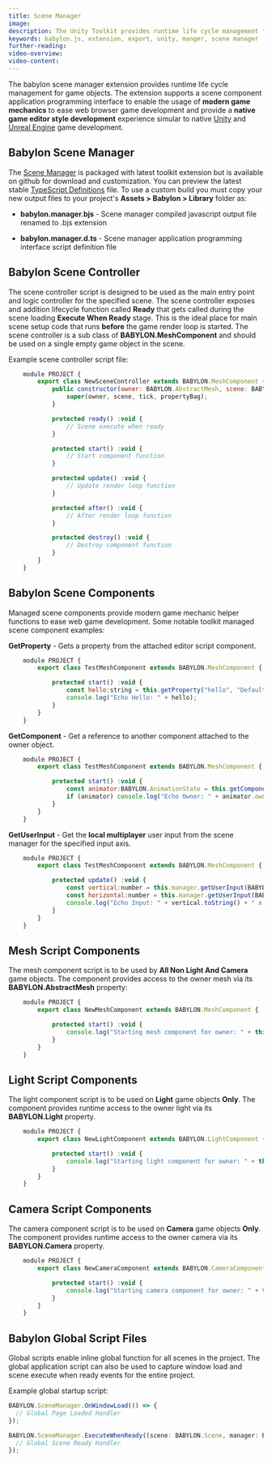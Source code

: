 ```yaml
---
title: Scene Manager
image:
description: The Unity Toolkit provides runtime life cycle management for game objects.
keywords: babylon.js, extension, export, unity, manger, scene manager
further-reading:
video-overview:
video-content:
---
```


The babylon scene manager extension provides runtime life cycle management for game objects. The extension supports a scene component application programming interface to enable the usage of **modern game mechanics** to ease web browser game development and provide a **native game editor style development** experience simular to native [Unity](https://www.unity3d.com/) and [Unreal Engine](https://www.unrealengine.com/) game development.

## Babylon Scene Manager

The [Scene Manager](https://github.com/BabylonJS/Extensions/tree/master/SceneManager) is packaged with latest toolkit extension but is available on github for download and customization. You can preview the latest stable [TypeScript Definitions](https://github.com/BabylonJS/UnityExporter/blob/master/Manager/babylon.manager.d.ts) file. To use a custom build you must copy your new output files to your project's **Assets > Babylon > Library** folder as:

- **babylon.manager.bjs** - Scene manager compiled javascript output file renamed to .bjs extension

- **babylon.manager.d.ts** - Scene manager application programming interface script definition file

## Babylon Scene Controller

The scene controller script is designed to be used as the main entry point and logic controller for the specified scene. The scene controller exposes and addition lifecycle function called **Ready** that gets called during the scene loading **Execute When Ready** stage. This is the ideal place for main scene setup code that runs **before** the game render loop is started. The scene controller is a sub class of **BABYLON.MeshComponent** and should be used on a single empty game object in the scene.

Example scene controller script file:

```javascript
    module PROJECT {
        export class NewSceneController extends BABYLON.MeshComponent {
            public constructor(owner: BABYLON.AbstractMesh, scene: BABYLON.Scene, tick: boolean = true, propertyBag: any = {}) {
                super(owner, scene, tick, propertyBag);
            }

            protected ready() :void {
                // Scene execute when ready
            }

            protected start() :void {
                // Start component function
            }

            protected update() :void {
                // Update render loop function
            }

            protected after() :void {
                // After render loop function
            }

            protected destroy() :void {
                // Destroy component function
            }
        }
    }
```

## Babylon Scene Components

Managed scene components provide modern game mechanic helper functions to ease web game development. Some notable toolkit managed scene component examples:

**GetProperty** - Gets a property from the attached editor script component.

```javascript
    module PROJECT {
        export class TestMeshComponent extends BABYLON.MeshComponent {

            protected start() :void {
                const hello:string = this.getProperty("hello", "Default Value");
                console.log("Echo Hello: " + hello);
            }
        }
    }
```

**GetComponent** - Get a reference to another component attached to the owner object.

```javascript
    module PROJECT {
        export class TestMeshComponent extends BABYLON.MeshComponent {

            protected start() :void {
                const animator:BABYLON.AnimationState = this.getComponent("BABYLON.AnimationState");
                if (animator) console.log("Echo Owner: " + animator.owned.name);
            }
        }
    }
```

**GetUserInput** - Get the **local multiplayer** user input from the scene manager for the specified input axis.

```javascript
    module PROJECT {
        export class TestMeshComponent extends BABYLON.MeshComponent {

            protected update() :void {
                const vertical:number = this.manager.getUserInput(BABYLON.UserInputAxis.Vertical, BABYLON.PlayerNumber.One);
                const horizontal:number = this.manager.getUserInput(BABYLON.UserInputAxis.Horizontal, BABYLON.PlayerNumber.One);
                console.log("Echo Input: " + vertical.toString() + " x " + horizontal.toString());
            }
        }
    }
```

## Mesh Script Components

The mesh component script is to be used by **All Non Light And Camera** game objects. The component provides access to the owner mesh via its **BABYLON.AbstractMesh** property:

```javascript
    module PROJECT {
        export class NewMeshComponent extends BABYLON.MeshComponent {

            protected start() :void {
                console.log("Starting mesh component for owner: " + this.mesh.name);
            }
        }
    }
```

## Light Script Components

The light component script is to be used on **Light** game objects **Only**. The component provides runtime access to the owner light via its **BABYLON.Light** property.

```javascript
    module PROJECT {
        export class NewLightComponent extends BABYLON.LightComponent {

            protected start() :void {
                console.log("Starting light component for owner: " + this.light.name);
            }
        }
    }
```

## Camera Script Components

The camera component script is to be used on **Camera** game objects **Only**. The component provides runtime access to the owner camera via its **BABYLON.Camera** property.

```javascript
    module PROJECT {
        export class NewCameraComponent extends BABYLON.CameraComponent {

            protected start() :void {
                console.log("Starting camera component for owner: " + this.camera.name);
            }
        }
    }
```

## Babylon Global Script Files

Global scripts enable inline global function for all scenes in the project. The global application script can also be used to capture window load and scene execute when ready events for the entire project.

Example global startup script:

```javascript
BABYLON.SceneManager.OnWindowLoad(() => {
  // Global Page Loaded Handler
});

BABYLON.SceneManager.ExecuteWhenReady((scene: BABYLON.Scene, manager: BABYLON.SceneManager) => {
  // Global Scene Ready Handler
});
```
